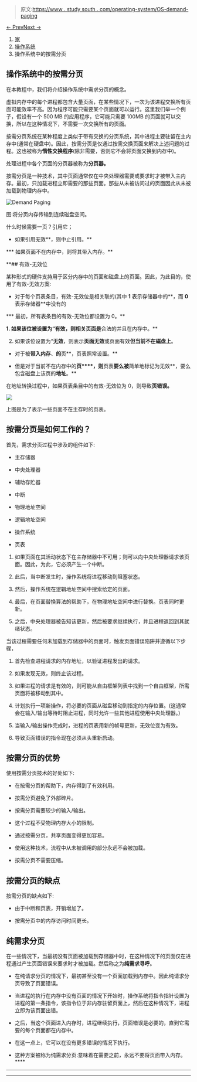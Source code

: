 > 原文:[https://www . study south . com/operating-system/OS-demand-paging](https://www.studytonight.com/operating-system/os-demand-paging)

[← Prev](/operating-system/virtual-memory-in-operating-systems "Virtual Memory in OS")[Next →](/operating-system/copyonwrite-in-operating-system "Copy on Write in OS")

<nav aria-label="breadcrumb">

1.  [家](/)
2.  [操作系统](/operating-system)
3.  操作系统中的按需分页

</nav>

<article>

# 操作系统中的按需分页

在本教程中，我们将介绍操作系统中需求分页的概念。

虚拟内存中的每个进程都包含大量页面，在某些情况下，一次为该进程交换所有页面可能效率不高。因为程序可能只需要某个页面就可以运行。这里我们举一个例子，假设有一个 500 MB 的应用程序，它可能只需要 100MB 的页面就可以交换，所以在这种情况下，不需要一次交换所有的页面。

按需分页系统在某种程度上类似于带有交换的分页系统，其中进程主要驻留在主内存中(通常在硬盘中)。因此，按需分页是仅通过按需交换页面来解决上述问题的过程。这也被称为**惰性交换程序**(除非需要，否则它不会将页面交换到内存中)。

处理进程中各个页面的分页器被称为**分页器。**

按需分页是一种技术，其中页面通常仅在中央处理器需要或要求时才被带入主内存。最初，只加载进程立即需要的那些页面。那些从未被访问过的页面因此从未被加载到物理内存中。

![Demand Paging](../Images/73e6abd0e0d1fb39499cdd39a56ec5ff.png)

图:将分页内存传输到连续磁盘空间。

什么时候需要一页？引用它；

*   如果引用无效**，则中止引用。**

***   如果页面不在内存中，则将其带入内存。** 

 **## 有效-无效位

某种形式的硬件支持用于区分内存中的页面和磁盘上的页面。因此，为此目的，使用了有效-无效方案:

*   对于每个页表条目，有效-无效位是相关联的(其中 **1** 表示存储器中的**，而 **0** 表示存储器**中没有的

***   最初，所有表条目的有效-无效位都设置为 0。** 

 **1.  如果该位被设置为“**有效**，则相关页面是**合法的并且在内存中。**

2.  如果该位设置为“**无效**，则表示**页面无效**或页面有效**但当前不在磁盘上**。

*   对于被**带入内存**、**的**页**，页表照常设置。**

*   但是对于当前不在内存中的**页****，则**页表**要么被**简单地标记为无效**，要么包含磁盘上该页的**地址**。**

在地址转换过程中，如果页表条目中的有效-无效位为 0，则导致**页错误。**

![](../Images/11865966b8b8d1a3da06b26f73797d12.png)

上图是为了表示一些页面不在主存时的页表。

## 按需分页是如何工作的？

首先，需求分页过程中涉及的组件如下:

*   主存储器

*   中央处理器

*   辅助存贮器

*   中断

*   物理地址空间

*   逻辑地址空间

*   操作系统

*   页表

1.  如果页面在其活动状态下在主存储器中不可用；则可以向中央处理器请求该页面。因此，为此，它必须产生一个中断。

2.  此后，当中断发生时，操作系统将进程移动到阻塞状态。

3.  然后，操作系统在逻辑地址空间中搜索给定的页面。

4.  最后，在页面替换算法的帮助下，在物理地址空间中进行替换。页表同时更新。

5.  之后，中央处理器被告知该更新，然后被要求继续执行，并且进程返回到其就绪状态。

当该过程需要任何未加载到存储器中的页面时，触发页面错误陷阱并遵循以下步骤，

1.  首先检查进程请求的内存地址，以验证进程发出的请求。

2.  如果发现无效，则终止该过程。

3.  如果进程的请求是有效的，则可能从自由框架列表中找到一个自由框架，所需页面将被移动到其中。

4.  计划执行一项新操作，将必要的页面从磁盘移动到指定的内存位置。(这通常会在输入/输出等待时阻止进程，同时允许一些其他进程使用中央处理器。)

5.  当输入/输出操作完成时，进程的页表用新的帧号更新，无效位变为有效。

6.  导致页面错误的指令现在必须从头重新启动。

## 按需分页的优势

使用按需分页技术的好处如下:

*   在按需分页的帮助下，内存得到了有效利用。

*   按需分页避免了外部碎片。

*   按需分页需要较少的输入/输出。

*   这个过程不受物理内存大小的限制。

*   通过按需分页，共享页面变得更加容易。

*   使用这种技术，流程中从未被调用的部分永远不会被加载。

*   按需分页不需要压缩。

## 按需分页的缺点

按需分页的缺点如下:

*   由于中断和页表，开销增加了。

*   按需分页中的内存访问时间更长。

## 纯需求分页

在一些情况下，当最初没有页面被加载到存储器中时，在这种情况下的页面仅在进程通过产生页面错误来要求时才被加载。然后称之为**纯需求寻呼**。

*   在纯请求分页的情况下，最初甚至没有一个页面加载到内存中。因此纯请求分页导致了页面错误。

*   当进程的执行在内存中没有页面的情况下开始时，操作系统将指令指针设置为进程的第一条指令，该指令位于非内存驻留页面上，然后在这种情况下，进程立即为该页面出错。

*   之后，当这个页面进入内存时，进程继续执行，页面错误是必要的，直到它需要的每个页面都在内存中。

*   在这一点上，它可以在没有更多错误的情况下执行。

*   这种方案被称为纯需求分页:意味着在需要之前，永远不要将页面带入内存。**** </article>

* * *

* * *